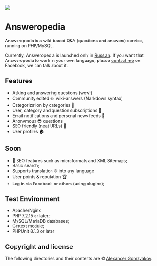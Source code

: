 <img src="https://travis-ci.org/answeropedia/answeropedia.org.svg?branch=master" />

# Answeropedia

Answeropedia is a wiki-based Q&A (questions and answers) service, running on PHP/MySQL.

Currently, Answeropedia is launched only in [Russian](https://answeropedia.org/ru). If you want that Answeropedia to work in your own language, please [contact me](https://www.facebook.com/alexandergomzyakov) on Facebook, we can talk about it.

## Features

+ Asking and answering questions (wow!)
+ Community edited :pencil2: wiki-answers (Markdown syntax) 
+ Categorization by categories :ledger:
+ User, category and question subscriptions :love_letter:
+ Email notifications and personal news feeds :herb:
+ Anonymous :sunglasses: questions 
+ SEO friendly (neat URLs) :tada:
+ User profiles :house:

## Soon

+ :strawberry: SEO features such as microformats and XML Sitemaps;
+ Basic search;
+ Supports translation :globe_with_meridians: into any language
+ User points & reputation :trophy:
+ Log in via Facebook or others (using plugins);

## Test Environment 

+ Apache/Nginx
+ PHP 7.2.15 or later;
+ MySQL/MariaDB databases;
+ Gettext module;
+ PHPUnit 8.1.3 or later

## Copyright and license

The following directories and their contents are &copy; [Alexander Gomzyakov](https://www.facebook.com/alexandergomzyakov).
